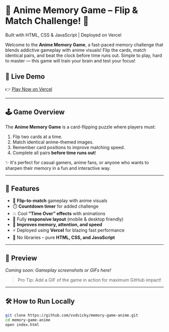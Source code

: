 # 🎴 Anime Memory Game – Flip & Match Challenge! 🧠  
Built with HTML, CSS & JavaScript | Deployed on Vercel  

Welcome to the **Anime Memory Game**, a fast-paced memory challenge that blends addictive gameplay with anime visuals! Flip the cards, match identical pairs, and beat the clock before time runs out. Simple to play, hard to master — this game will train your brain and test your focus!

## 🔗 Live Demo  
👉 [Play Now on Vercel](https://memory-game-anime-six.vercel.app)

---

## 🕹️ Game Overview

The **Anime Memory Game** is a card-flipping puzzle where players must:
1. Flip two cards at a time.
2. Match identical anime-themed images.
3. Remember card positions to improve matching speed.
4. Complete all pairs **before time runs out**!

✨ It's perfect for casual gamers, anime fans, or anyone who wants to sharpen their memory in a fun and interactive way.

---

## 🚀 Features

- 🎴 **Flip-to-match** gameplay with anime visuals
- ⏱️ **Countdown timer** for added challenge
- 💥 Cool **“Time Over” effects** with animations
- 📱 Fully **responsive layout** (mobile & desktop friendly)
- 🧠 **Improves memory, attention, and speed**
- ⚡ Deployed using **Vercel** for blazing fast performance
- 🎨 No libraries – pure **HTML, CSS, and JavaScript**

---

## 📸 Preview

*Coming soon: Gameplay screenshots or GIFs here!*  
> Pro Tip: Add a GIF of the game in action for maximum GitHub impact!

---

## 🛠️ How to Run Locally

```bash
git clone https://github.com/vxdvicky/memory-game-anime.git
cd memory-game-anime
open index.html
